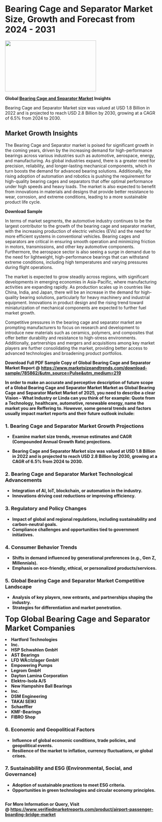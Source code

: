<H1>Bearing Cage and Separator Market Size, Growth and Forecast from 2024 - 2031</H1><img class="aligncenter size-medium wp-image-584254" src="https://thirdeyenews.in/wp-content/uploads/2024/09/Global-Market-Research-300x168.jpeg" alt="" width="300" height="168" /><p><strong>Global&nbsp;<a href="https://www.marketsizeandtrends.com/download-sample/785862/&amp;utm_source=Pulse&amp;utm_medium=219">Bearing Cage and Separator Market</a> Insights</strong></p><p>Bearing Cage and Separator Market size was valued at USD 1.8 Billion in 2022 and is projected to reach USD 2.8 Billion by 2030, growing at a CAGR of 6.5% from 2024 to 2030.</p><p><h2>Market Growth Insights</h2> <p>The Bearing Cage and Separator market is poised for significant growth in the coming years, driven by the increasing demand for high-performance bearings across various industries such as automotive, aerospace, energy, and manufacturing. As global industries expand, there is a greater need for precision, reliability, and longer-lasting mechanical components, which in turn boosts the demand for advanced bearing solutions. Additionally, the rising adoption of automation and robotics is pushing the requirement for high-quality bearing cages and separators that offer optimal performance under high speeds and heavy loads. The market is also expected to benefit from innovations in materials and designs that provide better resistance to wear, corrosion, and extreme conditions, leading to a more sustainable product life cycle.</p> <p><strong>Download Sample</strong></p> <p>In terms of market segments, the automotive industry continues to be the largest contributor to the growth of the bearing cage and separator market, with the increasing production of electric vehicles (EVs) and the need for more efficient systems in conventional vehicles. Bearing cages and separators are critical in ensuring smooth operation and minimizing friction in motors, transmissions, and other key automotive components. Furthermore, the aerospace sector is also seeing a surge in demand due to the need for lightweight, high-performance bearings that can withstand extreme conditions, including high temperatures and varying pressures during flight operations.</p> <p>The market is expected to grow steadily across regions, with significant developments in emerging economies in Asia-Pacific, where manufacturing activities are expanding rapidly. As production scales up in countries like China, India, and Japan, there will be an increase in the demand for high-quality bearing solutions, particularly for heavy machinery and industrial equipment. Innovations in product design and the rising trend toward miniaturization of mechanical components are expected to further fuel market growth.</p> <p>Competitive pressures in the bearing cage and separator market are prompting manufacturers to focus on research and development to introduce new materials such as ceramics, polymers, and composites that offer better durability and resistance to high-stress environments. Additionally, partnerships and mergers and acquisitions among key market players are further consolidating the market, providing better access to advanced technologies and broadening product portfolios.</p> <p><strong></p><p><span class=""><strong>Download Full PDF Sample Copy of Global Bearing Cage and Separator Market Report</strong> @ <a href="https://www.marketsizeandtrends.com/download-sample/785862/&amp;utm_source=Pulse&amp;utm_medium=219" target="_blank">https://www.marketsizeandtrends.com/download-sample/785862/&amp;utm_source=Pulse&amp;utm_medium=219</a></span></p><p>In order to make an accurate and perceptive description of future scope of a Global&nbsp;Bearing Cage and Separator Market Market as Global&nbsp;Bearing Cage and Separator Market Market of 2025, you need to describe a clear Vision &ndash; What Industry or Linda can you think of for example: Quote from a Technology, healthcare, automotive, renewable energy, name the market you are Reffering to. However, some general trends and factors usually impact market reports and their future outlook include:</p><h3>1.&nbsp;<strong>Bearing Cage and Separator Market Growth Projections</strong></h3><ul><li>Examine market size trends, revenue estimates and CAGR (Compounded Annual Growth Rate) projections.</li><li><p>Bearing Cage and Separator Market size was valued at USD 1.8 Billion in 2022 and is projected to reach USD 2.8 Billion by 2030, growing at a CAGR of 6.5% from 2024 to 2030.</p></li></ul><h3>2.&nbsp;<strong>Bearing Cage and Separator Market Technological Advancements</strong></h3><ul><li>Integration of AI, IoT, blockchain, or automation in the industry.</li><li>Innovations driving cost reductions or improving efficiency.</li></ul><h3>3.&nbsp;<strong>Regulatory and Policy Changes</strong></h3><ul><li>Impact of global and regional regulations, including sustainability and carbon-neutral goals.</li><li>Compliance challenges and opportunities tied to government initiatives.</li></ul><h3>4.&nbsp;<strong>Consumer Behavior Trends</strong></h3><ul><li>Shifts in demand influenced by generational preferences (e.g., Gen Z, Millennials).</li><li>Emphasis on eco-friendly, ethical, or personalized products/services.</li></ul><h3>5.&nbsp;<strong>Global Bearing Cage and Separator Market Competitive Landscape</strong></h3><ul><li>Analysis of key players, new entrants, and partnerships shaping the industry.</li><li>Strategies for differentiation and market penetration.</li></ul><p data-pm-slice="1 1 []"><span style="color: inherit; font-family: inherit; font-size: 25px;">Top Global Bearing Cage and Separator Market Companies</span></p><div class="" data-test-id=""><p><li>Hartford Technologies</li><li> Inc.</li><li> HSP Schwahlen GmbH</li><li> AST Bearings</li><li> LFD WÃ¤lzlager GmbH</li><li> Empowering Pumps</li><li> Legrom GmbH</li><li> Dayton Lamina Corporation</li><li> Elektro-Isola A/S</li><li> New Hampshire Ball Bearings</li><li> Inc.</li><li> DSM Engineering</li><li> TAKAI SEIKI</li><li> Schaeffler</li><li> KMF-Bearings</li><li> FIBRO Shop</li></p></div><h3>6.&nbsp;<strong>Economic and Geopolitical Factors</strong></h3><ul><li>Influence of global economic conditions, trade policies, and geopolitical events.</li><li>Resilience of the market to inflation, currency fluctuations, or global crises.</li></ul><h3>7.&nbsp;<strong>Sustainability and ESG (Environmental, Social, and Governance)</strong></h3><ul><li>Adoption of sustainable practices to meet ESG criteria.</li><li>Opportunities in green technologies and circular economy principles.</li></ul><h2><strong style="font-size: 14px;">For More Information or Query, Visit @&nbsp;</strong><a style="background-color: #ffffff; font-size: 14px;" href="https://www.marketsizeandtrends.com/report/bearing-cage-and-separator-market/" target="_blank">https://www.verifiedmarketreports.com/product/airport-passenger-boarding-bridge-market</a></h2>
